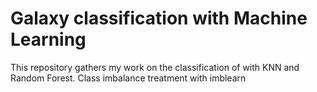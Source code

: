 # Galaxy classification with Machine Learning
This repository gathers my work on the classification of with KNN and Random Forest. Class imbalance treatment with imblearn

